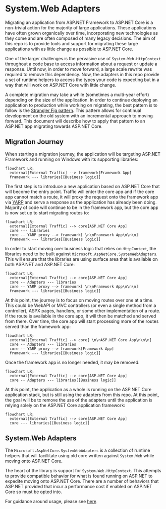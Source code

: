 # System.Web Adapters

Migrating an application from ASP.NET Framework to ASP.NET Core is a non-trivial action for the majority of large applications. These applications have often grown organically over time, incorporating new technologies as they come and are often composed of many legacy decisions. The aim of this repo is to provide tools and support for migrating these large applications with as little change as possible to ASP.NET Core.

One of the larger challenges is the pervasive use of `System.Web.HttpContext` throughout a code base to access information about a request or update a response. Until now, in order to move forward, a large scale rewrite was required to remove this dependency. Now, the adapters in this repo provide a set of runtime helpers to access the types your code is expecting but in a way that will work on ASP.NET Core with little change.

A complete migration may take a while (sometimes a multi-year effort) depending on the size of the application. In order to continue deploying an application to production while working on migrating, the best pattern is to follow is the [Strangler Fig pattern](https://docs.microsoft.com/en-us/azure/architecture/patterns/strangler-fig). This pattern allows for continual development on the old system with an incremental approach to moving forward. This document will describe how to apply that pattern to an ASP.NET app migrating towards ASP.NET Core.

## Migration Journey

When starting a migration journey, the application will be targeting ASP.NET Framework and running on Windows with its supporting libraries:

```mermaid
flowchart LR;
  external[External Traffic] --> framework[Framework App]
  framework --- libraries[[Business logic]]
```

The first step is to introduce a new application based on ASP.NET Core that will become the entry point. Traffic will enter the core app and if the core app cannot match a route, it will proxy the request onto the framework app via [YARP](https://microsoft.github.io/reverse-proxy/) and serve a response as the application has already been doing. Majority of code will continue to be in the framework app, but the core app is now set up to start migrating routes to:

```mermaid
flowchart LR;
  external[External Traffic] --> core[ASP.NET Core App]
  core --- libraries
  core -- YARP proxy --> framework[ \n\nFramework App\n\n\n]
  framework --- libraries[[Business logic]]
```

In order to start moving over business logic that relies on `HttpContext`, the libraries need to be built against `Microsoft.AspNetCore.SystemWebAdapters`. This will ensure that the libraries are using surface area that is available on both ASP.NET and ASP.NET Core:

```mermaid
flowchart LR;
  external[External Traffic] --> core[ASP.NET Core App]
  core -- Adapters --- libraries
  core -- YARP proxy --> framework[ \n\nFramework App\n\n\n]
  framework --- libraries[[Business logic]]
```

At this point, the journey is to focus on moving routes over one at a time. This could be WebAPI or MVC controllers (or even a single method from a controller), ASPX pages, handlers, or some other implementation of a route. If the route is available in the core app, it will then be matched and served from there. Over time, the core app will start processing more of the routes served than the framework app:

```mermaid
flowchart LR;
  external[External Traffic] --> core[ \n\nASP.NET Core App\n\n\n]
  core -- Adapters --- libraries
  core -- YARP proxy --> framework[Framework App]
  framework --- libraries[[Business logic]]
```

Once the framework app is no longer needed, it may be removed:

```mermaid
flowchart LR;
  external[External Traffic] --> core[ASP.NET Core App]
  core -- Adapters --- libraries[[Business logic]]
```

At this point, the application as a whole is running on the ASP.NET Core application stack, but is still using the adapters from this repo. At this point, the goal will be to remove the use of the adapters until the application is relying solely on the ASP.NET Core application framework:

```mermaid
flowchart LR;
  external[External Traffic] --> core[ASP.NET Core App]
  core --- libraries[[Business logic]]
```

## System.Web Adapters

The `Microsoft.AspNetCore.SystemWebAdapters` is a collection of runtime helpers that will facillitate using old core written against `System.Web` while moving onto ASP.NET Core.

The heart of the library is support for `System.Web.HttpContext`. This attempts to provide compatible behavior for what is found running on ASP.NET to expedite moving onto ASP.NET Core. There are a number of behaviors that ASP.NET provided that incur a performance cost if enabled on ASP.NET Core so must be opted into.

For guidance around usage, please see [here](usage_guidance.md).

